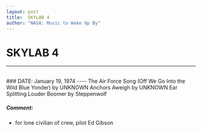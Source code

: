 ```yaml
---
layout: post
title:  SKYLAB 4
author: "NASA: Music to Wake Up By"
---
```


# SKYLAB 4
----
<br/>
### DATE: January 19, 1974
----
The Air Force Song  (Off We Go Into the Wild Blue Yonder) by UNKNOWN
Anchors Aweigh by UNKNOWN
Ear Splitting Louder Boomer by Steppenwolf

##### Comment:
* for lone civilian of crew, pilot Ed Gibson
